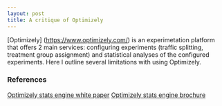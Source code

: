 ```yaml
---
layout: post
title: A critique of Optimizely
---   
```


[Optimizely] (https://www.optimizely.com/) is an experimetation platform that offers 2 main services: configuring experiments (traffic splitting, treatment group assignment) and statistical analyses of the configured experiments. Here I outline several limitations with using Optimizely.



### References

[Optimizely stats engine white paper](https://lechipatrick.github.io/optimizely_stats_engine.pdf)
[Optimizely stats engine brochure](https://lechipatrick.github.io/optimizely_stats_engine_brochure.pdf)
